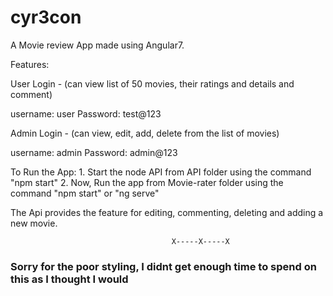 # cyr3con

A Movie review App made using Angular7.

Features:

User Login - (can view list of 50 movies, their ratings and details and comment)

username: user
Password: test@123

Admin Login - (can view, edit, add, delete from the list of movies)

username: admin
Password: admin@123

To Run the App: 
    1. Start the node API from API folder using the command "npm start"
    2. Now, Run the app from Movie-rater folder using the command "npm start" or "ng serve"

The Api provides the feature for editing, commenting, deleting and adding a new movie.

                                        X-----X-----X
                                        
### Sorry for the poor styling, I didnt get enough time to spend on this as I thought I would ### 
    
